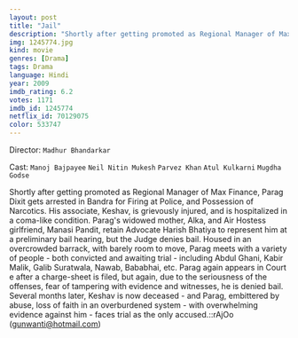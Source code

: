 ```yaml
---
layout: post
title: "Jail"
description: "Shortly after getting promoted as Regional Manager of Max Finance, Parag Dixit gets arrested in Bandra for Firing at Police, and Possession of Narcotics. His associate, Keshav, is grievously injured, and is hospitalized in a coma-like condition. Parag's widowed mother, Alka, and Air Hostess girlfriend, Manasi Pandit, retain Advocate Harish Bhatiya to represent him at a preliminary bail hearing, but the Judge d.."
img: 1245774.jpg
kind: movie
genres: [Drama]
tags: Drama 
language: Hindi
year: 2009
imdb_rating: 6.2
votes: 1171
imdb_id: 1245774
netflix_id: 70129075
color: 533747
---
```

Director: `Madhur Bhandarkar`  

Cast: `Manoj Bajpayee` `Neil Nitin Mukesh` `Parvez Khan` `Atul Kulkarni` `Mugdha Godse` 

Shortly after getting promoted as Regional Manager of Max Finance, Parag Dixit gets arrested in Bandra for Firing at Police, and Possession of Narcotics. His associate, Keshav, is grievously injured, and is hospitalized in a coma-like condition. Parag's widowed mother, Alka, and Air Hostess girlfriend, Manasi Pandit, retain Advocate Harish Bhatiya to represent him at a preliminary bail hearing, but the Judge denies bail. Housed in an overcrowded barrack, with barely room to move, Parag meets with a variety of people - both convicted and awaiting trial - including Abdul Ghani, Kabir Malik, Galib Suratwala, Nawab, Bababhai, etc. Parag again appears in Court e after a charge-sheet is filed, but again, due to the seriousness of the offenses, fear of tampering with evidence and witnesses, he is denied bail. Several months later, Keshav is now deceased - and Parag, embittered by abuse, loss of faith in an overburdened system - with overwhelming evidence against him - faces trial as the only accused.::rAjOo (gunwanti@hotmail.com)